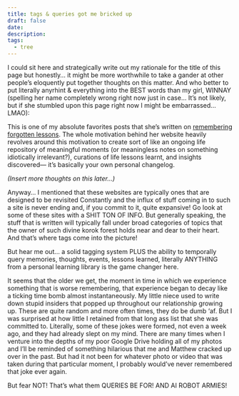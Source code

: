 ```yaml
---
title: tags & queries got me bricked up
draft: false
date:
description: 
tags:
  - tree
---
```

 
I could sit here and strategically write out my rationale for the title of this page but honestly… it might be more worthwhile to take a gander at other people’s eloquently put together thoughts on this matter. And who better to put literally anyrhint & everything into the BEST words than my girl, WINNAY (spelling her name completely wrong right now just in case… It’s not likely, but if she stumbled upon this page right now I might be embarrassed… LMAO):

This is one of my absolute favorites posts that she’s written on [remembering forgotten lessons](sort://winnielim.org/journal/remembering-forgotten-lessons-and-selves/). The whole motivation behind her website heavily revolves around this motivation to create sort of like an ongoing life repository of meaningful moments (or meaningless notes on something idiotically irrelevant?), curations of life lessons learnt, and insights discovered— it’s basically your own personal changelog. 

*(Insert more thoughts on this later…)*

Anyway… I mentioned that these websites are typically ones that are designed to be revisited Constantly and the influx of stuff coming in to such a site is never ending and, if you commit to it, quite expansive! Go look at some of these sites with a SHIT TON OF INFO. But generally speaking, the stuff that is written will typically fall under broad categories of topics that the owner of such divine korok forest holds near and dear to their heart. And that’s where tags come into the picture!  

But hear me out… a solid tagging system PLUS the ability to temporally query memories, thoughts, events, lessons learned, literally ANYTHING from a personal learning library is the game changer here. 

It seems that the older we get, the moment in time in which we experience something that is worse remembering, that experience began to decay like a ticking time bomb almost instantaneously. My little niece used to write down stupid insiders that popped up throughout our relationship growing up. These are quite random and more often times, they do be dumb ‘af. But I was surprised at how little I retained from that long ass list that she was committed to. Literally, some of these jokes were formed, not even a week ago, and they had already slept on my mind. There are many times when I venture into the depths of my poor Google Drive holding all of my photos and I’ll be reminded of something hilarious that me and Matthew cracked up over in the past. But had it not been for whatever photo or video that was taken during that particular moment, I probably would’ve never remembered that joke ever again. 

But fear NOT! That’s what them QUERIES BE FOR! AND AI ROBOT ARMIES!